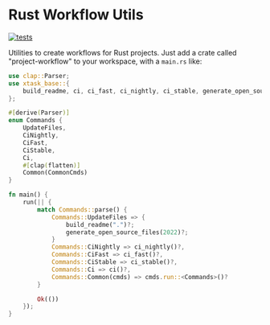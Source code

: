 # Rust Workflow Utils

[![tests](https://github.com/simon-bourne/rust-project/actions/workflows/tests.yml/badge.svg)](https://github.com/simon-bourne/rust-project/actions/workflows/tests.yml)

Utilities to create workflows for Rust projects. Just add a crate called "project-workflow" to your workspace, with a `main.rs` like:

```rust
use clap::Parser;
use xtask_base::{
    build_readme, ci, ci_fast, ci_nightly, ci_stable, generate_open_source_files, run, CommonCmds,
};

#[derive(Parser)]
enum Commands {
    UpdateFiles,
    CiNightly,
    CiFast,
    CiStable,
    Ci,
    #[clap(flatten)]
    Common(CommonCmds)
}

fn main() {
    run(|| {
        match Commands::parse() {
            Commands::UpdateFiles => {
                build_readme(".")?;
                generate_open_source_files(2022)?;
            }
            Commands::CiNightly => ci_nightly()?,
            Commands::CiFast => ci_fast()?,
            Commands::CiStable => ci_stable()?,
            Commands::Ci => ci()?,
            Commands::Common(cmds) => cmds.run::<Commands>()?
        }

        Ok(())
    });
}

```
